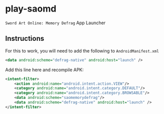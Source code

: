 # play-saomd
`Sword Art Online: Memory Defrag` App Launcher

## Instructions
For this to work, you will need to add the following to `AndroidManifest.xml`
```xml
<data android:scheme="defrag-native" android:host="launch" />
```

Add this line here and recompile APK:
```xml
<intent-filter>
    <action android:name="android.intent.action.VIEW"/>
    <category android:name="android.intent.category.DEFAULT"/>
    <category android:name="android.intent.category.BROWSABLE"/>
    <data android:scheme="saomemorydefrag"/>
    <data android:scheme="defrag-native" android:host="launch" />
</intent-filter>
```
